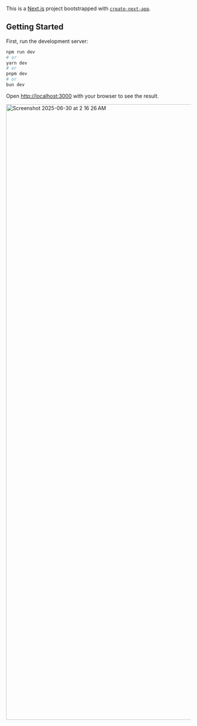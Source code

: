This is a [Next.js](https://nextjs.org) project bootstrapped with [`create-next-app`](https://nextjs.org/docs/app/api-reference/cli/create-next-app).

## Getting Started

First, run the development server:

```bash
npm run dev
# or
yarn dev
# or
pnpm dev
# or
bun dev
```

Open [http://localhost:3000](http://localhost:3000) with your browser to see the result.

<img width="1674" alt="Screenshot 2025-06-30 at 2 16 26 AM" src="https://github.com/user-attachments/assets/e5d7cf53-9ffa-4129-8890-3ac06da8460c" />
